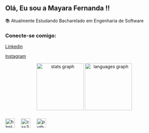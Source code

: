 ## Olá, Eu sou a Mayara Fernanda !!

📚 Atualmente Estudando Bacharelado em Engenharia de Software 

<h3 align="left">Conecte-se comigo:</h3>

[Linkedin](https://www.linkedin.com/in/mayara-fernanda-9a1625253?utm_source=share&utm_campaign=share_via&utm_content=profile&utm_medium=ios_app) 

[Instagram](https://www.instagram.com/_igmayy?igsh=bjJqbzdreGZzZW00&utm_source=qr)


<div align="center">
  <img src="https://github-readme-stats.vercel.app/api?username=mayarafernandaa&hide_title=false&hide_rank=false&show_icons=true&include_all_commits=true&count_private=true&disable_animations=false&theme=ocean_dark&locale=en&hide_border=false" height="150" alt="stats graph"  />
  <img src="https://github-readme-stats.vercel.app/api/top-langs?username=mayarafernandaa&locale=en&hide_title=false&layout=compact&card_width=320&langs_count=5&theme=ocean_dark&hide_border=false" height="150" alt="languages graph"  />
</div>

###

<div align="left">
  <img src="https://cdn.jsdelivr.net/gh/devicons/devicon/icons/html5/html5-original.svg" height="30" alt="html5 logo"  />
  <img width="12" />
  <img src="https://cdn.jsdelivr.net/gh/devicons/devicon/icons/css3/css3-original.svg" height="30" alt="css3 logo"  />
  <img width="12" />
  <img src="https://cdn.jsdelivr.net/gh/devicons/devicon/icons/python/python-original.svg" height="30" alt="python logo"  />
  <img width="12" />
</div>

